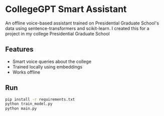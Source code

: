 # CollegeGPT Smart Assistant

An offline voice-based assistant trained on Presidential Graduate School's data using sentence-transformers and scikit-learn.
I created this for a project in my college Presidential Graduate School
## Features
- Smart voice queries about the college
- Trained locally using embeddings
- Works offline

## Run
```bash
pip install -r requirements.txt
python train_model.py
python main.py
